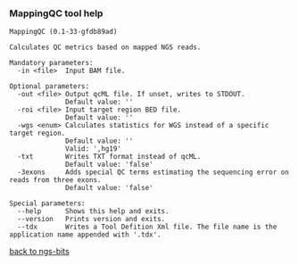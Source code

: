 ### MappingQC tool help
	MappingQC (0.1-33-gfdb89ad)
	
	Calculates QC metrics based on mapped NGS reads.
	
	Mandatory parameters:
	  -in <file>  Input BAM file.
	
	Optional parameters:
	  -out <file> Output qcML file. If unset, writes to STDOUT.
	              Default value: ''
	  -roi <file> Input target region BED file.
	              Default value: ''
	  -wgs <enum> Calculates statistics for WGS instead of a specific target region.
	              Default value: ''
	              Valid: ',hg19'
	  -txt        Writes TXT format instead of qcML.
	              Default value: 'false'
	  -3exons     Adds special QC terms estimating the sequencing error on reads from three exons.
	              Default value: 'false'
	
	Special parameters:
	  --help      Shows this help and exits.
	  --version   Prints version and exits.
	  --tdx       Writes a Tool Defition Xml file. The file name is the application name appended with '.tdx'.
	
[back to ngs-bits]("https://github.com/marc-sturm/ngs-bits")